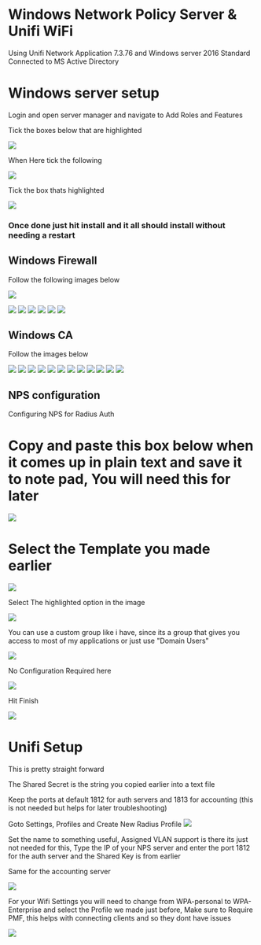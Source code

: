 # Windows Network Policy Server & Unifi WiFi

Using Unifi Network Application 7.3.76 and Windows server 2016 Standard Connected to MS Active Directory


# Windows server setup

Login and open server manager and navigate to Add Roles and Features

Tick the boxes below that are highlighted

![](./images/nps-1.png)

When Here tick the following

![](./images/nps-2.png)

Tick the box thats highlighted

![](./images/nps-3.png)

### Once done just hit install and it all should install without needing a restart


## Windows Firewall
Follow the following images below


![](./images/nps-4.webp)

![](./images/nps-5.webp)
![](./images/nps-6.webp)
![](./images/nps-7.png)
![](./images/nps-8.png)
![](./images/nps-9.png)
![](./images/nps-10.png)

## Windows CA
Follow the images below


![](./images/ca-1.webp)
![](./images/ca-2.webp)
![](./images/ca-3.webp)
![](./images/ca-4.webp)
![](./images/ca-5.webp)
![](./images/ca-6.webp)
![](./images/ca-7.webp)
![](./images/ca-8.webp)
![](./images/ca-9.webp)
![](./images/ca-10.webp)
![](./images/ca-11.webp)
![](./images/ca-12.webp)

## NPS configuration
Configuring NPS for Radius Auth


# Copy and paste this box below when it comes up in plain text and save it to note pad, You will need this for later

![](./images/nps-13.png)

# Select the Template you made earlier
![](./images/nps-12.png)

Select The highlighted option in the image

![](./images/nps-14.png)

You can use a custom group like i have, since its a group that gives you access to most of my applications or just use "Domain Users"

![](./images/nps-15.png)

No Configuration Required here

![](./images/nps-16.png)

Hit Finish

![](./images/nps-17.png)

# Unifi Setup

This is pretty straight forward

The Shared Secret is the string you copied earlier into a text file

Keep the ports at default 1812 for auth servers and 1813 for accounting (this is not needed but helps for later troubleshooting)

Goto Settings, Profiles and Create New Radius Profile
![](./images/unifi-1.png)

Set the name to something useful, Assigned VLAN support is there its just not needed for this, Type the IP of your NPS server and enter the port 1812 for the auth server and the Shared Key is from earlier

Same for the accounting server 

![](./images/unifi-2.png)

For your Wifi Settings you will need to change from WPA-personal to WPA-Enterprise and select the Profile we made just before, Make sure to Require PMF, this helps with connecting clients and so they dont have issues

![](./images/unifi-3.png)